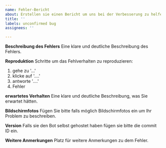 ```yaml
---
name: Fehler-Bericht
about: Erstellen sie einen Bericht um uns bei der Verbesserung zu helfen
title: ''
labels: unconfirmed bug
assignees: ''

---
```


**Beschreibung des Fehlers**
Eine klare und deutliche Beschreibung des Fehlers.

**Reproduktion**
Schritte um das Fehlverhalten zu reproduzieren:
1. gehe zu '...'
2. klicke auf '....'
3. antworte '....'
4. Fehler

**erwartetes Verhalten**
Eine klare und deutliche Beschreibung, was Sie erwartet hätten.

**Bildschirmfotos**
Fügen Sie bitte falls möglich Bildschirmfotos ein um Ihr Problem zu beschreiben.

**Version**
Falls sie den Bot selbst gehostet haben fügen sie bitte die commit ID ein.

**Weitere Anmerkungen**
Platz für weitere Anmerkungen zu dem Fehler.
